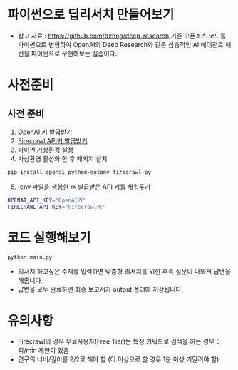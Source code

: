 # 파이썬으로 딥리서치 만들어보기


* 참고 자료 : https://github.com/dzhng/deep-research
기존 오픈소스 코드를 파이썬으로 변형하여 OpenAI의 Deep Research와 같은 심층적인 AI 에이전트 패턴을 파이썬으로 구현해보는 실습이다.

# 사전준비
## 사전 준비
1. [OpenAI 키 발급받기](https://github.com/dabidstudio/dabidstudio_guides/blob/main/get-openai-api-key.md)
2. [Firecrawl API키 발급받기](https://www.firecrawl.dev/)
3. [파이썬 가상환경 설정](https://github.com/dabidstudio/dabidstudio_guides/blob/main/python-set-venv.md)
4. 가상환경 활성화 한 후 패키지 설치
```bash
pip install openai python-dotenv firecrawl-py
```
5. .env 파일을 생성한 후 발급받은 API 키를 채워두기
```bash
OPENAI_API_KEY="OpenAI키"
FIRECRAWL_API_KEY="Firecrawl키"
```

# 코드 실행해보기
```
python main.py
```

- 리서치 하고싶은 주제를 입력하면 맞춤형 리서치를 위한 후속 질문이 나와서 답변을 해줍니다.
- 답변을 모두 완료하면 최종 보고서가 output 폴더에 저장됩니다.

# 유의사항
- Firecrawl의 경우 무료사용자(Free Tier)는 특정 키워드로 검색을 하는 경우 5회/min 제한이 있음
- 연구의 너비/깊이를 2/2로 해야 함 (이 이상으로 할 경우 1분 이상 기달려야 함)


